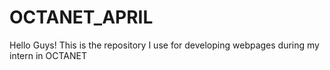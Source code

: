# OCTANET_APRIL  
  
Hello Guys! This is the repository I use for developing webpages during my intern in OCTANET